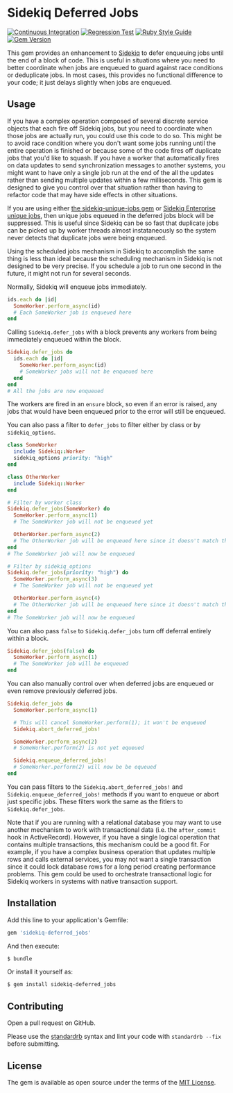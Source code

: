 # Sidekiq Deferred Jobs

[![Continuous Integration](https://github.com/bdurand/sidekiq-deferred_jobs/actions/workflows/continuous_integration.yml/badge.svg)](https://github.com/bdurand/sidekiq-deferred_jobs/actions/workflows/continuous_integration.yml)
[![Regression Test](https://github.com/bdurand/sidekiq-deferred_jobs/actions/workflows/regression_test.yml/badge.svg)](https://github.com/bdurand/sidekiq-deferred_jobs/actions/workflows/regression_test.yml)
[![Ruby Style Guide](https://img.shields.io/badge/code_style-standard-brightgreen.svg)](https://github.com/testdouble/standard)
[![Gem Version](https://badge.fury.io/rb/sidekiq-deferred_jobs.svg)](https://badge.fury.io/rb/sidekiq-deferred_jobs)

This gem provides an enhancement to [Sidekiq](https://github.com/mperham/sidekiq) to defer enqueuing jobs until the end of a block of code. This is useful in situations where you need to better coordinate when jobs are enqueued to guard against race conditions or deduplicate jobs. In most cases, this provides no functional difference to your code; it just delays slightly when jobs are enqueued.

## Usage

If you have a complex operation composed of several discrete service objects that each fire off Sidekiq jobs, but you need to coordinate when those jobs are actually run, you could use this code to do so. This might be to avoid race condition where you don't want some jobs running until the entire operation is finished or because some of the code fires off duplicate jobs that you'd like to squash. If you have a worker that automatically fires on data updates to send synchronization messages to another systems, you might want to have only a single job run at the end of the all the updates rather than sending multiple updates within a few milliseconds. This gem is designed to give you control over that situation rather than having to refactor code that may have side effects in other situations.

If you are using either [the sidekiq-unique-jobs gem](https://github.com/mhenrixon/sidekiq-unique-jobs) or [Sidekiq Enterprise unique jobs](https://github.com/mperham/sidekiq/wiki/Ent-Unique-Jobs), then unique jobs equeued in the deferred jobs block will be suppressed. This is useful since Sidekiq can be so fast that duplicate jobs can be picked up by worker threads almost instataneously so the system never detects that duplicate jobs were being enqueued.

Using the scheduled jobs mechanism in Sidekiq to accomplish the same thing is less than ideal because the scheduling mechanism in Sidekiq is not designed to be very precise. If you schedule a job to run one second in the future, it might not run for several seconds.

Normally, Sidekiq will enqueue jobs immediately.

```ruby
ids.each do |id|
  SomeWorker.perform_async(id)
  # Each SomeWorker job is enqueued here
end
```

Calling `Sidekiq.defer_jobs` with a block prevents any workers from being immediately enqueued within the block.

```ruby
Sidekiq.defer_jobs do
  ids.each do |id|
    SomeWorker.perform_async(id)
    # SomeWorker jobs will not be enqueued here
  end
end
# All the jobs are now enqueued
```

The workers are fired in an `ensure` block, so even if an error is raised, any jobs that would have been enqueued prior to the error will still be enqueued.

You can also pass a filter to `defer_jobs` to filter either by class or by `sidekiq_options`.

```ruby
class SomeWorker
  include Sidekiq::Worker
  sidekiq_options priority: "high"
end

class OtherWorker
  include Sidekiq::Worker
end

# Filter by worker class
Sidekiq.defer_jobs(SomeWorker) do
  SomeWorker.perform_async(1)
  # The SomeWorker job will not be enqueued yet

  OtherWorker.perform_async(2)
  # The OtherWorker job will be enqueued here since it doesn't match the filter
end
# The SomeWorker job will now be enqueued

# Filter by sidekiq_options
Sidekiq.defer_jobs(priority: "high") do
  SomeWorker.perform_async(3)
  # The SomeWorker job will not be enqueued yet

  OtherWorker.perform_async(4)
  # The OtherWorker job will be enqueued here since it doesn't match the filter
end
# The SomeWorker job will now be enqueued
```

You can also pass `false` to `Sidekiq.defer_jobs` turn off deferral entirely within a block.

```ruby
Sidekiq.defer_jobs(false) do
  SomeWorker.perform_async(1)
  # The SomeWorker job will be enqueued
end
```

You can also manually control over when deferred jobs are enqueued or even remove previously deferred jobs.

```ruby
Sidekiq.defer_jobs do
  SomeWorker.perform_async(1)

  # This will cancel SomeWorker.perform(1); it won't be enqueued
  Sidekiq.abort_deferred_jobs!

  SomeWorker.perform_async(2)
  # SomeWorker.perform(2) is not yet equeued

  Sidekiq.enqueue_deferred_jobs!
  # SomeWorker.perform(2) will now be be equeued
end
```

You can pass filters to the `Sidekiq.abort_deferred_jobs!` and `Sidekiq.enqueue_deferred_jobs!` methods if you want to enqueue or abort just specific jobs. These filters work the same as the fitlers to `Sidekiq.defer_jobs`.

Note that if you are running with a relational database you may want to use another mechanism to work with transactional data (i.e. the `after_commit` hook in ActiveRecord). However, if you have a single logical operation that contains multiple transactions, this mechanism could be a good fit. For example, if you have a complex business operation that updates multiple rows and calls external services, you may not want a single transaction since it could lock database rows for a long period creating performance problems. This gem could be used to orchestrate transactional logic for Sidekiq workers in systems with native transaction support.

## Installation

Add this line to your application's Gemfile:

```ruby
gem 'sidekiq-deferred_jobs'
```

And then execute:
```bash
$ bundle
```

Or install it yourself as:
```bash
$ gem install sidekiq-deferred_jobs
```

## Contributing

Open a pull request on GitHub.

Please use the [standardrb](https://github.com/testdouble/standard) syntax and lint your code with `standardrb --fix` before submitting.

## License

The gem is available as open source under the terms of the [MIT License](https://opensource.org/licenses/MIT).
